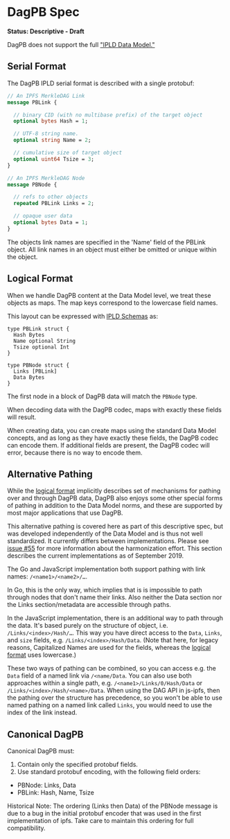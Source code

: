 # DagPB Spec

**Status: Descriptive - Draft**

DagPB does not support the full ["IPLD Data Model."](../../data-model-layer/data-model.md)

## Serial Format

The DagPB IPLD serial format is described with a single protobuf:

```protobuf
// An IPFS MerkleDAG Link
message PBLink {

  // binary CID (with no multibase prefix) of the target object
  optional bytes Hash = 1;

  // UTF-8 string name.
  optional string Name = 2;

  // cumulative size of target object
  optional uint64 Tsize = 3;
}

// An IPFS MerkleDAG Node
message PBNode {

  // refs to other objects
  repeated PBLink Links = 2;

  // opaque user data
  optional bytes Data = 1;
}
```

The objects link names are specified in the 'Name' field of the PBLink object.
All link names in an object must either be omitted or unique within the object.

## Logical Format

When we handle DagPB content at the Data Model level, we treat these objects as maps.
The map keys correspond to the lowercase field names.

This layout can be expressed with [IPLD Schemas](../../schemas/README.md) as:

```ipldsch
type PBLink struct {
  Hash Bytes
  Name optional String
  Tsize optional Int
}

type PBNode struct {
  Links [PBLink]
  Data Bytes
}
```

The first node in a block of DagPB data will match the `PBNode` type.

When decoding data with the DagPB codec, maps with exactly these fields will result.

When creating data, you can create maps using the standard Data Model concepts,
and as long as they have exactly these fields, the DagPB codec can encode them.
If additional fields are present, the DagPB codec will error, because there is no way to encode them.

## Alternative Pathing

While the [logical format](#logical-format) implicitly describes set of mechanisms for pathing over and through DagPB data,
DagPB also enjoys some other special forms of pathing in addition to the Data Model norms, and these are supported by most major applications that use DagPB.

This alternative pathing is covered here as part of this descriptive spec, but was developed independently of the Data Model and is thus not well standardized.
It currently differs between implementations. Please see [issue #55] for more information about the harmonization effort. This section describes the current implementations as of September 2019.

The Go and JavaScript implementation both support pathing with link names: `/<name1>/<name2>/…`.

In Go, this is the only way, which implies that is is impossible to path through nodes that don't name their links. Also neither the Data section nor the Links section/metadata are accessible through paths.

In the JavaScript implementation, there is an additional way to path through the data. It's based purely on the structure of object, i.e. `/Links/<index>/Hash/…`. This way you have direct access to the `Data`, `Links`, and `size` fields, e.g. `/Links/<index>/Hash/Data`.
(Note that here, for legacy reasons, Capitalized Names are used for the fields, whereas the [logical format](#logical-format) uses lowercase.)

These two ways of pathing can be combined, so you can access e.g. the `Data` field of a named link via `/<name/Data`. You can also use both approaches within a single path, e.g. `/<name1>/Links/0/Hash/Data` or `/Links/<index>/Hash/<name>/Data`. When using the DAG API in js-ipfs, then the pathing over the structure has precedence, so you won't be able to use named pathing on a named link called `Links`, you would need to use the index of the link instead.


## Canonical DagPB

Canonical DagPB must:

1. Contain only the specified protobuf fields.
2. Use standard protobuf encoding, with the following field orders:
  - PBNode: Links, Data
  - PBLink: Hash, Name, Tsize

Historical Note: The ordering (Links then Data) of the PBNode message is due to
a bug in the initial protobuf encoder that was used in the first implementation
of ipfs. Take care to maintain this ordering for full compatibility.

[issue #55]: https://github.com/ipld/specs/issues/55
